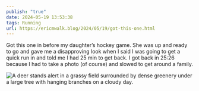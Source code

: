 ```yaml
---
publish: "true"
date: 2024-05-19 13:53:38
tags: Running
url: https://ericmwalk.blog/2024/05/19/got-this-one.html
---
```


Got this one in before my daughter’s hockey game. She was up and ready to go and gave me a disapproving look when I said I was going to get a quick run in and told me I had 25 min to get back. I got back in 25:26 because I had to take a photo (of course) and slowed to get around a family.

![A deer stands alert in a grassy field surrounded by dense greenery under a large tree with hanging branches on a cloudy day.](https://ericmwalk.blog/uploads/2024/img-9034.jpeg)